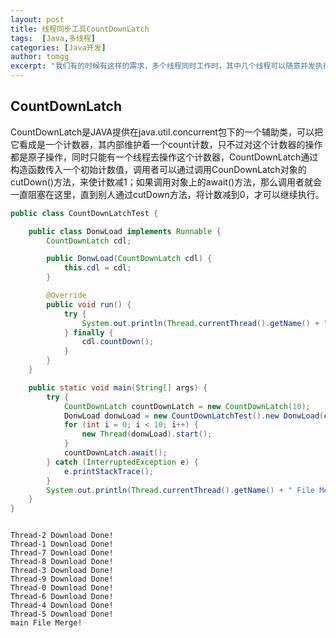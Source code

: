 ```yaml
---
layout: post
title: 线程同步工具CountDownLatch
tags:  [Java,多线程]
categories: [Java开发]
author: tomgg
excerpt: "我们有的时候有这样的需求，多个线程同时工作时，其中几个线程可以随意并发执行，但是其中有一个线程必须等待其他线程工作完成后才能开始执行。例如：开启对多线程进行文件下载，下载完成后由一个统一的线程进行文件合并操作。"
---
```



## CountDownLatch
 CountDownLatch是JAVA提供在java.util.concurrent包下的一个辅助类，可以把它看成是一个计数器，其内部维护着一个count计数，只不过对这个计数器的操作都是原子操作，同时只能有一个线程去操作这个计数器，CountDownLatch通过构造函数传入一个初始计数值，调用者可以通过调用CounDownLatch对象的cutDown()方法，来使计数减1；如果调用对象上的await()方法，那么调用者就会一直阻塞在这里，直到别人通过cutDown方法，将计数减到0，才可以继续执行。

```java
public class CountDownLatchTest {

    public class DonwLoad implements Runnable {
        CountDownLatch cdl;

        public DonwLoad(CountDownLatch cdl) {
            this.cdl = cdl;
        }

        @Override
        public void run() {
            try {
                System.out.println(Thread.currentThread().getName() + " Download Done!");
            } finally {
                cdl.countDown();
            }
        }
    }

    public static void main(String[] args) {
        try {
            CountDownLatch countDownLatch = new CountDownLatch(10);
            DonwLoad donwLoad = new CountDownLatchTest().new DonwLoad(countDownLatch);
            for (int i = 0; i < 10; i++) {
                new Thread(donwLoad).start();
            }
            countDownLatch.await();
        } catch (InterruptedException e) {
            e.printStackTrace();
        }
        System.out.println(Thread.currentThread().getName() + " File Merge!");
    }
}
```

```

Thread-2 Download Done!
Thread-1 Download Done!
Thread-7 Download Done!
Thread-8 Download Done!
Thread-3 Download Done!
Thread-9 Download Done!
Thread-0 Download Done!
Thread-6 Download Done!
Thread-4 Download Done!
Thread-5 Download Done!
main File Merge!
```
